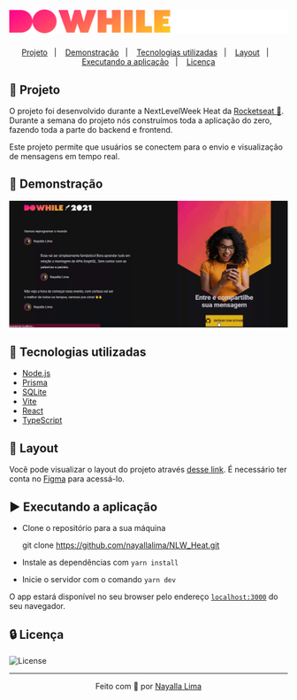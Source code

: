 <h1 align="center">   <img src="web/src/assets/logo.svg" ></img></h1>

<p align="center">  
  <a href="#-projeto">Projeto</a>&nbsp;&nbsp;&nbsp;|&nbsp;&nbsp;&nbsp;  
  <a href="#-demonstracao">Demonstração</a>&nbsp;&nbsp;&nbsp;|&nbsp;&nbsp;&nbsp;
  <a href="#-tecnologias-utilizadas">Tecnologias utilizadas</a>&nbsp;&nbsp;&nbsp;|&nbsp;&nbsp;&nbsp;
  <a href="#-layout">Layout</a>&nbsp;&nbsp;&nbsp;|&nbsp;&nbsp;&nbsp;
  <a href="#%EF%B8%8F-executando-a-aplicação">Executando a aplicação</a>&nbsp;&nbsp;&nbsp;|&nbsp;&nbsp;&nbsp;  
  <a href="#-licença">Licença</a>
</p>

## 🚩 Projeto

O projeto foi desenvolvido durante a NextLevelWeek Heat da <a href="http://https://rocketseat.com.br//">Rocketseat 🚀</a>. Durante a semana do projeto nós construímos toda a aplicação do zero, fazendo toda a parte do backend e frontend.

Este projeto permite que usuários se conectem para o envio e visualização de mensagens em tempo real.

##  👀 Demonstração
![](doWhile.gif)

## 💈 Tecnologias utilizadas

- [Node.js](https://nodejs.org/en/)
- [Prisma](https://www.prisma.io/)
- [SQLite](https://www.sqlite.org/index.html)
- [Vite](https://vitejs.dev/)
- [React](https://pt-br.reactjs.org/)
- [TypeScript](https://www.typescriptlang.org/)

## 🎨 Layout

Você pode visualizar o layout do projeto através [desse link](<https://www.figma.com/file/8fwtQO3mfR4ueQLkgvqkaA/%5BNLW-Heat---Mission%3A-Impulse%5D-DoWhile2021-(Community)?node-id=61313%3A4011>). É necessário ter conta no [Figma](http://figma.com/) para acessá-lo.

## ▶️ Executando a aplicação

- Clone o repositório para a sua máquina

  git clone https://github.com/nayallalima/NLW_Heat.git

- Instale as dependências com `yarn install`

- Inicie o servidor com o comando `yarn dev`

O app estará disponível no seu browser pelo endereço [`localhost:3000`](http://localhost:3000) do seu navegador.

## 🔒 Licença

<a> <img alt="License" src="https://img.shields.io/badge/license-MIT-blueviolet"> </a>

---

<p align="center">
  Feito com 💜️ por <a href="https://github.com/nayallalima">Nayalla Lima </a>
</p>

